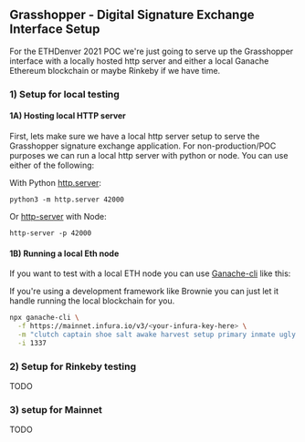 ## Grasshopper - Digital Signature Exchange Interface Setup 

For the ETHDenver 2021 POC we're just going to serve up the Grasshopper interface with a locally hosted http server and either a local Ganache Ethereum blockchain or maybe Rinkeby if we have time. 


### 1) Setup for local testing

#### 1A) Hosting local HTTP server
First, lets make sure we have a local http server setup to serve the Grasshopper signature exchange application. For non-production/POC purposes we can run a local http server with python or node. You can use either of the following:

With Python [http.server](https://docs.python.org/3/library/http.server.html):

`python3 -m http.server 42000`

Or [http-server](https://www.npmjs.com/package/http-server) with Node: 

`http-server -p 42000`


#### 1B) Running a local Eth node 
If you want to test with a local ETH node you can use [Ganache-cli](https://github.com/trufflesuite/ganache-cli) like this:

If you're using a development framework like Brownie you can just let it handle running the local blockchain for you. 

```bash
npx ganache-cli \
  -f https://mainnet.infura.io/v3/<your-infura-key-here> \
  -m "clutch captain shoe salt awake harvest setup primary inmate ugly among become" \
  -i 1337 
```

### 2) Setup for Rinkeby testing
TODO


### 3) setup for Mainnet 
TODO

